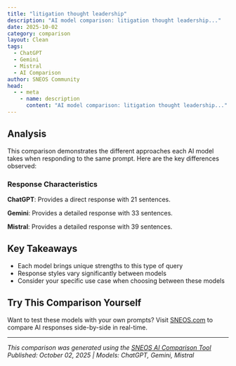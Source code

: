 ```yaml
---
title: "litigation thought leadership"
description: "AI model comparison: litigation thought leadership..."
date: 2025-10-02
category: comparison
layout: Clean
tags:
  - ChatGPT
  - Gemini
  - Mistral
  - AI Comparison
author: SNEOS Community
head:
  - - meta
    - name: description
      content: "AI model comparison: litigation thought leadership..."
---
```


<ChatComparison
  title="litigation thought leadership"
  prompt="litigation thought leadership"
  :responses='{
    "ChatGPT": "Litigation thought leadership refers to the practice of establishing oneself or one\u2019s organization as an expert and influential voice in the field of litigation. This involves sharing innovative ideas, insights, and best practices related to dispute resolution, trial strategy, legal developments, case law analysis, and regulatory impacts. Thought leadership in litigation can enhance professional reputation, attract clients, and shape industry standards.\n\n### Key Elements of Litigation Thought Leadership:\n\n1. **In-depth Legal Analysis**  \n   Providing thorough and well-reasoned commentary on significant cases, emerging trends, and changes in litigation law or procedure.\n\n2. **Innovative Trial Strategies**  \n   Sharing novel approaches to case preparation, discovery, witness examination, and settlement negotiations.\n\n3. **Practical Insights**  \n   Offering actionable advice for fellow litigators on managing complex cases, leveraging technology, and navigating ethical challenges.\n\n4. **Publishing and Speaking Engagements**  \n   Writing articles, white papers, or blogs; presenting at conferences and seminars; and participating in panel discussions to disseminate expertise.\n\n5. **Thoughtful Use of Technology**  \n   Exploring how AI, e-discovery tools, or data analytics can improve litigation outcomes and efficiency.\n\n6. **Client-Focused Perspectives**  \n   Understanding and addressing client concerns, risk management, and cost-effective dispute resolution solutions.\n\n### Benefits of Litigation Thought Leadership:\n\n- Builds credibility and trust with clients and peers.  \n- Differentiates attorneys and firms in a competitive marketplace.  \n- Influences policy, regulations, and the evolution of litigation practices.  \n- Enhances professional growth and networking opportunities.\n\n---\n\nIf you\u2019re looking to develop litigation thought leadership content or strategies, I can help you draft articles, create presentation outlines, or suggest topics relevant to your expertise and audience. Would you like assistance with that?",
    "Gemini": "Litigation thought leadership encompasses a wide range of activities and perspectives, all focused on shaping the future of legal practice, strategy, and understanding within the realm of litigation. It\u0027s about being at the forefront of discussions, innovations, and best practices in the field. Here\u0027s a breakdown of what it entails:\n\n**Key Components of Litigation Thought Leadership:**\n\n*   **Identifying and Analyzing Emerging Trends:**\n    *   **Technological Advancements:** Examining how AI, machine learning, data analytics, and e-discovery are transforming litigation workflows, strategy, and outcomes.\n    *   **Changes in Legal Landscape:** Keeping abreast of new legislation, regulations, and landmark court decisions impacting different areas of law and litigation.\n    *   **Economic and Social Factors:** Understanding how broader societal and economic trends (e.g., climate change, social justice movements, globalization) influence litigation patterns and legal strategies.\n    *   **Alternative Dispute Resolution (ADR):**  Exploring the evolution of mediation, arbitration, and other ADR methods and their impact on traditional litigation.\n*   **Developing Innovative Strategies and Approaches:**\n    *   **Litigation Risk Assessment:** Creating more sophisticated and accurate methods for evaluating the risks and potential outcomes of lawsuits.\n    *   **Case Management:** Implementing efficient and cost-effective case management techniques, often leveraging technology.\n    *   **Trial Advocacy:** Pioneering new methods of persuasion, storytelling, and evidence presentation in the courtroom.\n    *   **Settlement Negotiation:**  Developing creative settlement strategies that achieve favorable outcomes for clients while minimizing litigation costs.\n*   **Sharing Knowledge and Insights:**\n    *   **Publishing Articles and Blog Posts:** Writing insightful pieces on relevant litigation topics for legal publications, industry blogs, and law firm websites.\n    *   **Speaking at Conferences and Seminars:** Presenting expertise and thought leadership at legal conferences, webinars, and continuing legal education (CLE) programs.\n    *   **Conducting Research and Surveys:** Undertaking original research on litigation trends, best practices, and emerging issues.\n    *   **Creating Podcasts and Videos:** Utilizing multimedia platforms to share insights and engage with a broader audience.\n    *   **Social Media Engagement:** Participating in online discussions and sharing expertise on platforms like LinkedIn and Twitter.\n*   **Contributing to the Legal Community:**\n    *   **Mentoring Younger Attorneys:** Sharing experience and guidance with aspiring litigators.\n    *   **Serving on Committees and Boards:** Participating in professional organizations and contributing to the development of legal standards and best practices.\n    *   **Providing Pro Bono Legal Services:**  Demonstrating a commitment to justice and access to legal representation.\n    *   **Engaging in Legal Reform Efforts:**  Advocating for changes to laws and procedures that improve the efficiency and fairness of the litigation system.\n*   **Focusing on Ethical Considerations:**\n    *   **Promoting Ethical Conduct:**  Upholding the highest standards of ethical behavior in litigation practice.\n    *   **Addressing Conflicts of Interest:**  Developing strategies for identifying and resolving potential conflicts of interest.\n    *   **Ensuring Fairness and Transparency:**  Advocating for fair and transparent legal processes.\n\n**Examples of Litigation Thought Leadership Topics:**\n\n*   The Impact of AI on E-Discovery and Legal Research\n*   Best Practices for Managing Complex Litigation\n*   Strategies for Effective Cross-Examination in the Digital Age\n*   The Evolving Role of Expert Witnesses in Litigation\n*   Ethical Considerations in Data Security and Privacy Litigation\n*   The Use of Predictive Analytics in Litigation Strategy\n*   Navigating the Challenges of Remote Depositions and Trials\n*   The Rise of ESG Litigation and its Implications for Businesses\n*   The Impact of Social Media on Jury Selection and Persuasion\n*   The Future of Alternative Dispute Resolution\n\n**Benefits of Developing Litigation Thought Leadership:**\n\n*   **Enhanced Reputation:** Establishes an individual or firm as a leading authority in the field.\n*   **Increased Credibility:** Builds trust and confidence among clients, colleagues, and the legal community.\n*   **Business Development:** Attracts new clients and opportunities by showcasing expertise and innovation.\n*   **Competitive Advantage:** Differentiates a lawyer or firm from competitors in the market.\n*   **Professional Growth:** Encourages continuous learning and development of new skills.\n*   **Influence on the Legal Profession:** Contributes to the advancement of legal knowledge and best practices.\n\n**In Conclusion:**\n\nLitigation thought leadership is a continuous process of learning, innovating, and sharing knowledge to advance the practice of law. It requires a deep understanding of the legal landscape, a commitment to ethical conduct, and a passion for shaping the future of litigation. By actively engaging in thought leadership activities, lawyers and firms can enhance their reputations, attract new business, and contribute to the betterment of the legal profession.\n",
    "Mistral": "Litigation thought leadership involves providing insightful, forward-thinking, and strategic perspectives on legal disputes and the litigation process. Here are some key aspects and tips for establishing thought leadership in litigation:\n\n### Key Aspects of Litigation Thought Leadership\n\n1. **Expertise and Knowledge**:\n   - **Deep Understanding**: Demonstrate a comprehensive understanding of legal principles, case law, and procedural rules.\n   - **Specialization**: Focus on specific areas of litigation, such as intellectual property, commercial disputes, or employment law.\n\n2. **Innovative Strategies**:\n   - **Creative Solutions**: Develop and share innovative strategies for resolving disputes, including alternative dispute resolution methods.\n   - **Technological Integration**: Explore how technology can enhance litigation practices, such as e-discovery tools and AI-driven legal research.\n\n3. **Ethical Considerations**:\n   - **Professional Conduct**: Emphasize the importance of ethical behavior and professional standards in litigation.\n   - **Client Advocacy**: Highlight the role of the attorney as a zealous advocate for the client while maintaining ethical integrity.\n\n4. **Industry Trends**:\n   - **Market Analysis**: Stay updated on industry trends and regulatory changes that impact litigation.\n   - **Predictive Insights**: Provide insights into future trends and how they might affect litigation practices.\n\n5. **Communication and Collaboration**:\n   - **Clear Communication**: Develop the ability to communicate complex legal concepts clearly and effectively.\n   - **Collaborative Approach**: Foster a collaborative environment within the legal team and with clients.\n\n### Tips for Establishing Thought Leadership in Litigation\n\n1. **Publish and Present**:\n   - **Articles and Papers**: Write articles, whitepapers, and blog posts on relevant litigation topics.\n   - **Conferences and Webinars**: Present at legal conferences, webinars, and workshops.\n\n2. **Networking and Engagement**:\n   - **Professional Associations**: Join and actively participate in legal associations and bar committees.\n   - **Social Media**: Use platforms like LinkedIn to share insights and engage with the legal community.\n\n3. **Mentorship and Education**:\n   - **Mentor Young Lawyers**: Offer mentorship to junior attorneys and law students.\n   - **Educational Programs**: Develop and deliver educational programs and training sessions.\n\n4. **Case Studies and Success Stories**:\n   - **Real-World Examples**: Share case studies and success stories that demonstrate your expertise and innovative approaches.\n   - **Lessons Learned**: Discuss lessons learned from past cases and how they can be applied to future litigation.\n\n5. **Client Education**:\n   - **Client Seminars**: Host seminars and workshops for clients to educate them on litigation processes and strategies.\n   - **Client Alerts**: Provide regular updates and alerts on legal developments that may impact clients.\n\n6. **Research and Analysis**:\n   - **Legal Research**: Conduct thorough legal research and analysis to stay ahead of emerging issues.\n   - **Data-Driven Insights**: Use data and analytics to support your insights and recommendations.\n\n### Examples of Thought Leadership Content\n\n1. **Whitepapers**:\n   - \u0022The Impact of AI on Litigation: Opportunities and Challenges\u0022\n   - \u0022Navigating Complex Commercial Disputes: Strategies for Success\u0022\n\n2. **Blog Posts**:\n   - \u0022Ethical Considerations in E-Discovery\u0022\n   - \u0022The Role of Mediation in Resolving High-Stakes Litigation\u0022\n\n3. **Webinars**:\n   - \u0022Emerging Trends in Intellectual Property Litigation\u0022\n   - \u0022Effective Client Communication in Litigation\u0022\n\n4. **Case Studies**:\n   - \u0022Successful Defense in a High-Profile Employment Dispute\u0022\n   - \u0022Innovative Use of Technology in a Complex Commercial Litigation\u0022\n\nBy focusing on these aspects and implementing these tips, you can establish yourself as a thought leader in the field of litigation, providing valuable insights and guidance to the legal community and your clients."
  }'
  published-date="00:30"
/>

## Analysis

This comparison demonstrates the different approaches each AI model takes when responding to the same prompt. Here are the key differences observed:

### Response Characteristics

**ChatGPT**: Provides a direct response with 21 sentences. 

**Gemini**: Provides a detailed response with 33 sentences. 

**Mistral**: Provides a detailed response with 39 sentences. 

## Key Takeaways

- Each model brings unique strengths to this type of query
- Response styles vary significantly between models
- Consider your specific use case when choosing between these models

## Try This Comparison Yourself

Want to test these models with your own prompts? Visit [SNEOS.com](https://sneos.com) to compare AI responses side-by-side in real-time.

---

*This comparison was generated using the [SNEOS AI Comparison Tool](https://sneos.com)*
*Published: October 02, 2025 | Models: ChatGPT, Gemini, Mistral*
